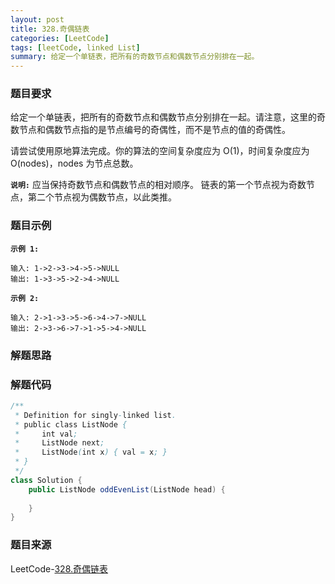```yaml
---
layout: post
title: 328.奇偶链表
categories: [LeetCode]
tags: [leetCode, linked List]
summary: 给定一个单链表，把所有的奇数节点和偶数节点分别排在一起。
---
```


### 题目要求
给定一个单链表，把所有的奇数节点和偶数节点分别排在一起。请注意，这里的奇数节点和偶数节点指的是节点编号的奇偶性，而不是节点的值的奇偶性。

请尝试使用原地算法完成。你的算法的空间复杂度应为 O(1)，时间复杂度应为 O(nodes)，nodes 为节点总数。


**`说明:`**
应当保持奇数节点和偶数节点的相对顺序。
链表的第一个节点视为奇数节点，第二个节点视为偶数节点，以此类推。


### 题目示例
**`示例 1:`**
```
输入: 1->2->3->4->5->NULL
输出: 1->3->5->2->4->NULL
```

**`示例 2:`**
```
输入: 2->1->3->5->6->4->7->NULL 
输出: 2->3->6->7->1->5->4->NULL
```

### 解题思路


### 解题代码
```java
/**
 * Definition for singly-linked list.
 * public class ListNode {
 *     int val;
 *     ListNode next;
 *     ListNode(int x) { val = x; }
 * }
 */
class Solution {
    public ListNode oddEvenList(ListNode head) {
        
    }
}
```


### 题目来源
LeetCode-[328.奇偶链表](https://leetcode-cn.com/problems/odd-even-linked-list/)

